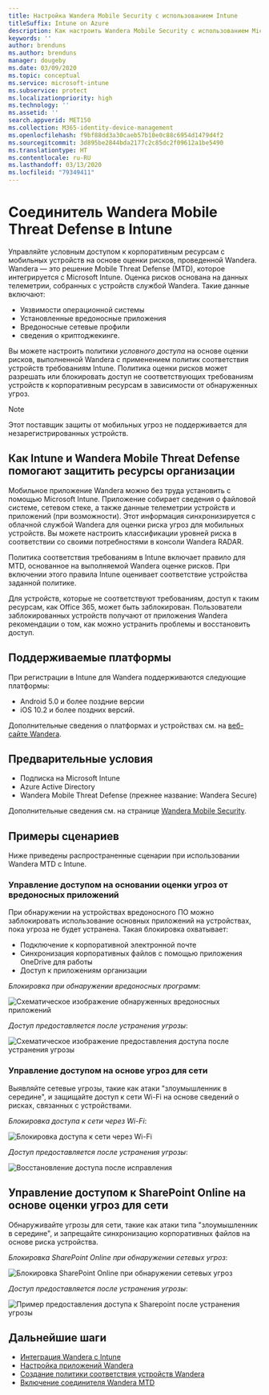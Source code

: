 ```yaml
---
title: Настройка Wandera Mobile Security с использованием Intune
titleSuffix: Intune on Azure
description: Как настроить Wandera Mobile Security с использованием Microsoft Intune для управления доступом к корпоративным ресурсам с мобильных устройств.
keywords: ''
author: brenduns
ms.author: brenduns
manager: dougeby
ms.date: 03/09/2020
ms.topic: conceptual
ms.service: microsoft-intune
ms.subservice: protect
ms.localizationpriority: high
ms.technology: ''
ms.assetid: ''
search.appverid: MET150
ms.collection: M365-identity-device-management
ms.openlocfilehash: f9bf88dd3a30caeb57b10e0c88c6954d1479d4f2
ms.sourcegitcommit: 3d895be2844bda2177c2c85dc2f09612a1be5490
ms.translationtype: HT
ms.contentlocale: ru-RU
ms.lasthandoff: 03/13/2020
ms.locfileid: "79349411"
---
```

# <a name="wandera-mobile-threat-defense-connector-with-intune"></a>Соединитель Wandera Mobile Threat Defense в Intune  

Управляйте условным доступом к корпоративным ресурсам с мобильных устройств на основе оценки рисков, проведенной Wandera. Wandera — это решение Mobile Threat Defense (MTD), которое интегрируется с Microsoft Intune.  Оценка рисков основана на данных телеметрии, собранных с устройств службой Wandera. Такие данные включают:
- Уязвимости операционной системы
- Установленные вредоносные приложения
- Вредоносные сетевые профили
- сведения о криптоджекинге.

Вы можете настроить политики *условного доступа* на основе оценки рисков, выполненной Wandera с применением политик соответствия устройств требованиям Intune. Политика оценки рисков может разрешать или блокировать доступ не соответствующих требованиям устройств к корпоративным ресурсам в зависимости от обнаруженных угроз.  

> [!NOTE]
> Этот поставщик защиты от мобильных угроз не поддерживается для незарегистрированных устройств.

## <a name="how-do-intune-and-wandera-mobile-threat-defense-help-protect-your-company-resources"></a>Как Intune и Wandera Mobile Threat Defense помогают защитить ресурсы организации  

Мобильное приложение Wandera можно без труда установить с помощью Microsoft Intune. Приложение собирает сведения о файловой системе, сетевом стеке, а также данные телеметрии устройств и приложений (при возможности). Этот информация синхронизируется с облачной службой Wandera для оценки риска угроз для мобильных устройств. Вы можете настроить классификации уровней риска в соответствии со своими потребностями в консоли Wandera RADAR.

Политика соответствия требованиям в Intune включает правило для MTD, основанное на выполняемой Wandera оценке рисков. При включении этого правила Intune оценивает соответствие устройства заданной политике.

Для устройств, которые не соответствуют требованиям, доступ к таким ресурсам, как Office 365, может быть заблокирован. Пользователи заблокированных устройств получают от приложения Wandera рекомендации о том, как можно устранить проблемы и восстановить доступ.

## <a name="supported-platforms"></a>Поддерживаемые платформы  

При регистрации в Intune для Wandera поддерживаются следующие платформы:

- Android 5.0 и более поздние версии  
- iOS 10.2 и более поздних версий. 

Дополнительные сведения о платформах и устройствах см. на [веб-сайте Wandera](https://www.wandera.com/mobile-threat-defense/).

## <a name="prerequisites"></a>Предварительные условия  

- Подписка на Microsoft Intune  
- Azure Active Directory  
- Wandera Mobile Threat Defense (прежнее название: Wandera Secure)  

Дополнительные сведения см. на странице [Wandera Mobile Security](https://www.wandera.com/mobile-security/).
 
## <a name="sample-scenarios"></a>Примеры сценариев

Ниже приведены распространенные сценарии при использовании Wandera MTD с Intune.

### <a name="control-access-based-on-threats-from-malicious-apps"></a>Управление доступом на основании оценки угроз от вредоносных приложений  

При обнаружении на устройствах вредоносного ПО можно заблокировать использование основных приложений на устройствах, пока угроза не будет устранена. Такая блокировка охватывает:  
- Подключение к корпоративной электронной почте  
- Синхронизация корпоративных файлов с помощью приложения OneDrive для работы  
- Доступ к приложениям организации  

*Блокировка при обнаружении вредоносных программ*:

![Схематическое изображение обнаруженных вредоносных приложений](./media/wandera-mtd-connector/wandera-malicious-apps-blocked.png)  

*Доступ предоставляется после устранения угрозы*: 

![Схематическое изображение предоставления доступа после устранения угрозы](./media/wandera-mtd-connector/wandera-malicious-apps-unblocked.png)


### <a name="control-access-based-on-threat-to-network"></a>Управление доступом на основе угроз для сети  

Выявляйте сетевые угрозы, такие как атаки "злоумышленник в середине", и защищайте доступ к сети Wi-Fi на основе сведений о рисках, связанных с устройствами.  

*Блокировка доступа к сети через Wi-Fi*:  

![Блокировка доступа к сети через Wi-Fi](./media/wandera-mtd-connector/wandera-network-wifi-blocked.png)

*Доступ предоставляется после устранения угрозы*:  

![Восстановление доступа после исправления](./media/wandera-mtd-connector/wandera-network-wifi-unblocked.png)  

## <a name="control-access-to-sharepoint-online-based-on-threat-to-network"></a>Управление доступом к SharePoint Online на основе оценки угроз для сети

Обнаруживайте угрозы для сети, такие как атаки типа "злоумышленник в середине", и запрещайте синхронизацию корпоративных файлов на основе риска устройства.

*Блокировка SharePoint Online при обнаружении сетевых угроз*:  

![Блокировка SharePoint Online при обнаружении сетевых угроз](./media/wandera-mtd-connector/wandera-network-spo-blocked.png)  

*Доступ предоставляется после устранения угрозы*:  

![Пример предоставления доступа к Sharepoint после устранения угрозы](./media/wandera-mtd-connector/wandera-network-spo-unblocked.png)  

<!-- 
### Control access on unenrolled devices based on threats from malicious apps

When the Wandera Mobile Threat Defense solution considers a device to be infected:

![App protection policy blocks due to detected malware](./media/wandera-mtd-connector/wandera-mobile-app-policy-block.png)

Access is granted on remediation:

![Access is granted on remediation for App protection policy](./media/wandera-mtd-connector/wandera-mobile-app-policy-remediated.png)
-->

## <a name="next-steps"></a>Дальнейшие шаги

- [Интеграция Wandera с Intune](wandera-mtd-connector-integration.md)
- [Настройка приложений Wandera](mtd-apps-ios-app-configuration-policy-add-assign.md)
- [Создание политики соответствия устройств Wandera](mtd-device-compliance-policy-create.md)
- [Включение соединителя Wandera MTD](mtd-connector-enable.md)
